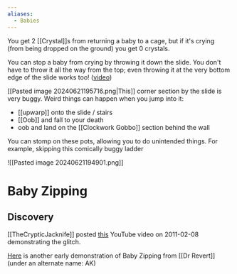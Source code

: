 ```yaml
---
aliases:
  - Babies
---
```

You get 2 [[Crystal]]s from returning a baby to a cage, but if it's crying (from being dropped on the ground) you get 0 crystals.

You can stop a baby from crying by throwing it down the slide. You don't have to throw it all the way from the top; even throwing it at the very bottom edge of the slide works too! ([video](https://discord.com/channels/313375426112389123/408694062862958592/1253558811092979743))

[[Pasted image 20240621195716.png|This]] corner section by the slide is very buggy. Weird things can happen when you jump into it:
- [[upwarp]] onto the slide / stairs
- [[Oob]] and fall to your death
- oob and land on the [[Clockwork Gobbo]] section behind the wall

You can stomp on these pots, allowing you to do unintended things. For example, skipping this comically buggy ladder

![[Pasted image 20240621194901.png]]
# Baby Zipping
## Discovery
[[TheCrypticJacknife]] posted [this](https://youtu.be/Fybv6fa7mNk) YouTube video on 2011-02-08 demonstrating the glitch.

[Here](https://youtu.be/Qis5U9ihdd8&t=357) is another early demonstration of Baby Zipping from [[Dr Revert]] (under an alternate name: AK)